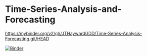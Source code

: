 # Time-Series-Analysis-and-Forecasting

https://mybinder.org/v2/gh/JTHaywardGDD/Time-Series-Analysis-Forecasting.git/HEAD

[![Binder](https://mybinder.org/badge_logo.svg)](https://mybinder.org/v2/gh/JTHaywardGDD/Time-Series-Analysis-Forecasting.git/HEAD)
